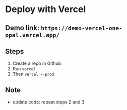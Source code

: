 # Deploy with Vercel

## Demo link: `https://demo-vercel-one-opal.vercel.app/`

## Steps

1. Create a repo in Github
2. Run `vercel`
3. Then `vercel --prod`

## Note

- update code: repeat steps 2 and 3
